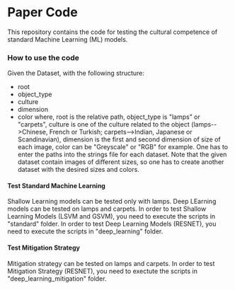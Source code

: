 # Paper Code
This repository contains the code for testing the cultural competence of standard Machine Learning (ML) models.

### How to use the code
Given the Dataset, with the following structure:
- root
- object_type
- culture
- dimension
- color
where, root is the relative path, object_type is "lamps" or "carpets", culture is one of the culture related to the object (lamps-->Chinese, French or Turkish; carpets-->Indian, Japanese or Scandinavian), dimension is the first and second dimension of size of each image, color can be "Greyscale" or "RGB" for example.
One has to enter the paths into the strings file for each dataset.
Note that the given dataset contain images of different sizes, so one has to create another dataset with the desired sizes and colors.

#### Test Standard Machine Learning
Shallow Learning models can be tested only with lamps.
Deep LEarning models can be tested on lamps and carpets.
In order to test Shallow Learning Models (LSVM and GSVM), you need to execute the scripts in "standard" folder.
In order to test Deep Learning Models (RESNET), you need to execute the scripts in "deep_learning" folder.

#### Test Mitigation Strategy
Mitigation strategy can be tested on lamps and carpets.
In order to test Mitigation Strategy (RESNET), you need to exectute the scripts in "deep_learning_mitigation" folder.



